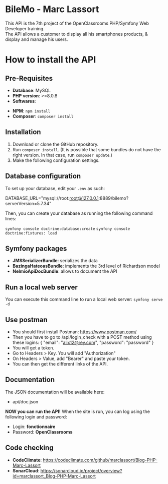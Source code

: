 # **BileMo - Marc Lassort**

This API is the 7th project of the OpenClassrooms PHP/Symfony Web Developer training.  
The API allows a customer to display all his smartphones products, & display and manage his users.

# **How to install the API**

## **Pre-Requisites**

- **Database**: MySQL
- **PHP version**: >=8.0.8
- **Softwares**:

* **NPM**: `npm install`
* **Composer**: `composer install`

## **Installation**

1. Download or clone the GitHub repository.
2. Run `composer install`. (It is possible that some bundles do not have the right version. In that case, run `composer update`.)
3. Make the following configuration settings.

## **Database configuration**

To set up your database, edit your `.env` as such:

DATABASE_URL="mysql://root:root@127.0.0.1:8889/bilemo?serverVersion=5.7.34"

Then, you can create your database as running the following command lines:

`symfony console doctrine:database:create`
`symfony console doctrine:fixtures: load`

## **Symfony packages**

- **JMSSerializerBundle**: serializes the data
- **BazingaHateoasBundle**: implements the 3rd level of Richardson model
- **NelmioApiDocBundle**: allows to document the API

## **Run a local web server**

You can execute this command line to run a local web server: `symfony serve -d`

## **Use postman**

- You should first install Postman: https://www.postman.com/
- Then you have to go to /api/login_check with a POST method using these logins:
  {
  "email": "alix12@rey.com",
  "password": "password"
  }
- You will get a token.
- Go to Headers > Key. You will add "Authorization"
- On Headers > Value, add "Bearer" and paste your token.
- You can then get the different links of the API.

## **Documentation**

The JSON documentation will be available here:

- api/doc.json

**NOW you can run the API!**
When the site is run, you can log using the following login and password:

- Login: **fonctionnaire**
- Password: **OpenClassrooms**

## **Code checking**

- **CodeClimate**: https://codeclimate.com/github/marclassort/Blog-PHP-Marc-Lassort
- **SonarCloud**: https://sonarcloud.io/project/overview?id=marclassort_Blog-PHP-Marc-Lassort
